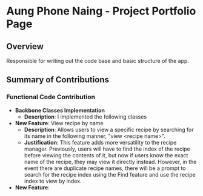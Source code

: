 # Aung Phone Naing - Project Portfolio Page

## Overview

Responsible for writing out the code base and basic structure of the app.

## Summary of Contributions

### Functional Code Contribution
* **Backbone Classes Implementation**
  * **Description**: I implemented the following classes
* **New Feature**: View recipe by name
  * **Description**: Allows users to view a specific recipe by searching for 
      its name in the following manner, "view \<recipe name\>".
  * **Justification**: This feature adds more versatility to the recipe manager.
      Previously, users will have to find the index of the recipe before viewing
      the contents of it, but now if users know the exact name of the recipe,
      they may view it directly instead. However, in the event there are duplicate
      recipe names, there will be a prompt to search for the recipe index using
      the Find feature and use the recipe index to view by index.
* **New Feature**: 